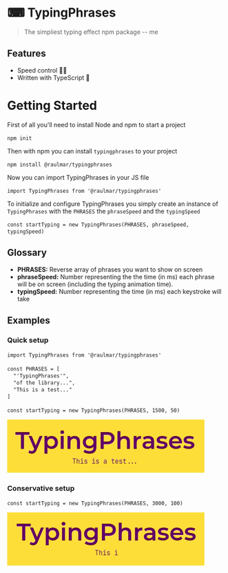 # ⌨ TypingPhrases
> The simpliest typing effect npm package 
-- me


## Features
* Speed control 🚶🏃
* Written with TypeScript 💙

# Getting Started
First of all you'll need to install Node and npm to start a project
```
npm init
```
Then with npm you can install `typingphrases` to your project 
```
npm install @raulmar/typingphrases 
```
Now you can import TypingPhrases in your JS file
```
import TypingPhrases from '@raulmar/typingphrases'
```
To initialize and configure TypingPhrases you simply create an instance of `TypingPhrases` with the `PHRASES` the `phraseSpeed` and the `typingSpeed`
```
const startTyping = new TypingPhrases(PHRASES, phraseSpeed, typingSpeed)
```

## Glossary
* **PHRASES:** Reverse array of phrases you want to show on screen
* **phraseSpeed:** Number representing the the time (in ms) each phrase will be on screen (including the typing animation time).
* **typingSpeed:** Number representing the time (in ms) each keystroke will take

## Examples
### Quick setup
```
import TypingPhrases from '@raulmar/typingphrases'

const PHRASES = [
  "'TypingPhrases'",
  "of the library...", 
  "This is a test..."
]

const startTyping = new TypingPhrases(PHRASES, 1500, 50)
```
![](Example1.gif)

### Conservative setup
```
const startTyping = new TypingPhrases(PHRASES, 3000, 100)
```
![](Example2.gif)
